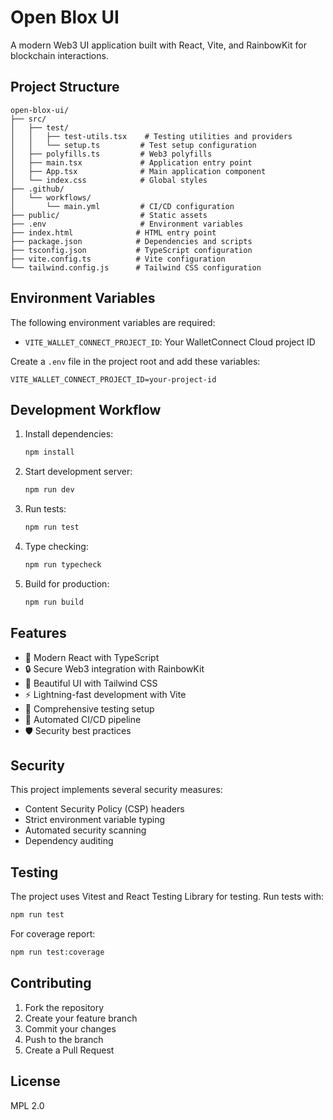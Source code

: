 # Open Blox UI

A modern Web3 UI application built with React, Vite, and RainbowKit for blockchain interactions.

## Project Structure

```
open-blox-ui/
├── src/
│   ├── test/
│   │   ├── test-utils.tsx    # Testing utilities and providers
│   │   └── setup.ts         # Test setup configuration
│   ├── polyfills.ts         # Web3 polyfills
│   ├── main.tsx             # Application entry point
│   ├── App.tsx              # Main application component
│   └── index.css            # Global styles
├── .github/
│   └── workflows/
│       └── main.yml         # CI/CD configuration
├── public/                  # Static assets
├── .env                     # Environment variables
├── index.html              # HTML entry point
├── package.json            # Dependencies and scripts
├── tsconfig.json           # TypeScript configuration
├── vite.config.ts          # Vite configuration
└── tailwind.config.js      # Tailwind CSS configuration
```

## Environment Variables

The following environment variables are required:

- `VITE_WALLET_CONNECT_PROJECT_ID`: Your WalletConnect Cloud project ID

Create a `.env` file in the project root and add these variables:

```env
VITE_WALLET_CONNECT_PROJECT_ID=your-project-id
```

## Development Workflow

1. Install dependencies:
   ```bash
   npm install
   ```

2. Start development server:
   ```bash
   npm run dev
   ```

3. Run tests:
   ```bash
   npm run test
   ```

4. Type checking:
   ```bash
   npm run typecheck
   ```

5. Build for production:
   ```bash
   npm run build
   ```

## Features

- 🌈 Modern React with TypeScript
- 🔒 Secure Web3 integration with RainbowKit
- 🎨 Beautiful UI with Tailwind CSS
- ⚡ Lightning-fast development with Vite
- 🧪 Comprehensive testing setup
- 🔄 Automated CI/CD pipeline
- 🛡️ Security best practices

## Security

This project implements several security measures:

- Content Security Policy (CSP) headers
- Strict environment variable typing
- Automated security scanning
- Dependency auditing

## Testing

The project uses Vitest and React Testing Library for testing. Run tests with:

```bash
npm run test
```

For coverage report:

```bash
npm run test:coverage
```

## Contributing

1. Fork the repository
2. Create your feature branch
3. Commit your changes
4. Push to the branch
5. Create a Pull Request

## License

MPL 2.0 
